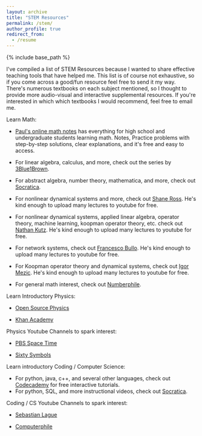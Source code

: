 ```yaml
---
layout: archive
title: "STEM Resources"
permalink: /stem/
author_profile: true
redirect_from:
  - /resume
---
```


{% include base_path %}

I've compiled a list of STEM Resources because I wanted to share effective teaching tools that have helped me. 
This list is of course not exhaustive, so if you come across a good/fun resource feel free to send it my way.  
There's numerous textbooks on each subject mentioned, so I thought to provide more audio-visual and interactive supplemental resources.  If you're interested in which which textbooks I would recommend, feel free to email me. 

Learn Math: 
- [Paul's online math notes](https://tutorial.math.lamar.edu/) has everything for high school and undergraduate students learning math.  Notes, Practice problems with step-by-step solutions, clear explanations, and it's free and easy to access.  

- For linear algebra, calculus, and more, check out the series by [3Blue1Brown](https://www.youtube.com/channel/UCYO_jab_esuFRV4b17AJtAw).

- For abstract algebra, number theory, mathematica, and more, check out [Socratica](https://www.youtube.com/@Socratica/playlists).

- For nonlinear dynamical systems and more, check out [Shane Ross](https://www.youtube.com/user/RossDynamicsLab).  He's kind enough to upload many lectures to youtube for free. 

- For nonlinear dynamical systems, applied linear algebra, operator theory, machine learning, koopman operator theory, etc. check out [Nathan Kutz](https://www.youtube.com/channel/UCoUOaSVYkTV6W4uLvxvgiFA).  He's kind enough to upload many lectures to youtube for free. 

- For network systems, check out [Francesco Bullo](https://www.youtube.com/results?search_query=francesco+bullo). He's kind enough to upload many lectures to youtube for free. 

- For Koopman operator theory and dynamical systems, check out [Igor Mezic](https://www.youtube.com/@igormezic5715/videos). He's kind enough to upload many lectures to youtube for free. 

- For general math interest, check out [Numberphile](https://www.youtube.com/@numberphile). 

Learn Introductory Physics: 
- [Open Source Physics](https://www.compadre.org/osp/EJSS//)

- [Khan Academy](https://www.khanacademy.org/science/physics)

Physics Youtube Channels to spark interest: 

- [PBS Space Time](https://www.youtube.com/c/pbsspacetime)

- [Sixty Symbols](https://www.youtube.com/user/sixtysymbols)

Learn introductory Coding / Computer Science:
- For python, java, c++, and several other languages, check out [Codecademy](https://www.codecademy.com/) for free interactive tutorials. 
- For python, SQL, and more instructional videos, check out [Socratica](https://www.youtube.com/@Socratica/playlists).

Coding / CS Youtube Channels to spark interest: 
- [Sebastian Lague](https://www.youtube.com/channel/UCmtyQOKKmrMVaKuRXz02jbQ)

- [Computerphile](https://www.youtube.com/channel/UC9-y-6csu5WGm29I7JiwpnA)


